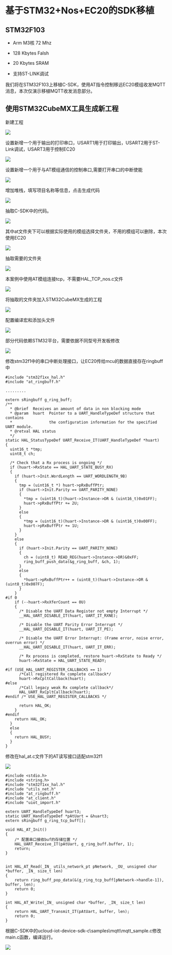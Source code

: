 # 基于STM32+Nos+EC20的SDK移植

## STM32F103

* Arm M3核 72 Mhz

* 128 Kbytes Falsh

* 20 Kbytes SRAM

* 支持ST-LINK调试

我们将在STM32F103上移植C-SDK，使用AT指令控制移远EC20模组收发MQTT消息，本次仅演示移植MQTT收发消息部分。

## 使用STM32CubeMX工具生成新工程

新建工程

![](/images/stm32f1新建工程.png)

设置新增一个用于输出的打印串口，USART1用于打印输出，USART2用于ST-Link调试，USART3用于控制EC20

![](/images/stm32f1新增打印串口.png)

设置新增一个用于与AT模组通信的控制串口,需要打开串口的中断使能

![](/images/stm32f1新增模组控制串口.png)

增加堆栈，填写项目名称等信息，点击生成代码

![](/images/stm32f1增大堆栈.png)

抽取C-SDK中的代码。

![](/images/stm32f1抽取代码.png)

其中at文件夹下可以根据实际使用的模组选择文件夹，不用的模组可以删除，本次使用EC20

![](/images/stm32f1根据使用模组选择文件夹.png)

抽取需要的文件夹

![](/images/stm32f1抽取代码2.png)

本案例中使用AT模组连接tcp，不需要HAL_TCP_nos.c文件

![](/images/stm32f1抽取代码3.png)

将抽取的文件夹加入STM32CubeMX生成的工程

![](/images/stm32f1将代码加入工程.png)

配置编译宏和添加头文件

![](/images/stm32f1增加编译宏和头文件.png)

部分代码依赖STM32平台，需要依据不同型号开发板修改

![](/images/stm32f1修改代码.png)

修改stm32f1中的串口中断处理接口，让EC20传给mcu的数据直接存在ringbuff中

```
#include "stm32f1xx_hal.h"
#include "at_ringbuff.h"

.........

extern sRingbuff g_ring_buff;    
/**
  * @brief  Receives an amount of data in non blocking mode
  * @param  huart  Pointer to a UART_HandleTypeDef structure that contains
  *                the configuration information for the specified UART module.
  * @retval HAL status
  */
static HAL_StatusTypeDef UART_Receive_IT(UART_HandleTypeDef *huart)
{
  uint16_t *tmp;
  uint8_t ch;

  /* Check that a Rx process is ongoing */
  if (huart->RxState == HAL_UART_STATE_BUSY_RX)
  {
    if (huart->Init.WordLength == UART_WORDLENGTH_9B)
    {
      tmp = (uint16_t *) huart->pRxBuffPtr;
      if (huart->Init.Parity == UART_PARITY_NONE)
      {
        *tmp = (uint16_t)(huart->Instance->DR & (uint16_t)0x01FF);
        huart->pRxBuffPtr += 2U;
      }
      else
      {
        *tmp = (uint16_t)(huart->Instance->DR & (uint16_t)0x00FF);
        huart->pRxBuffPtr += 1U;
      }
    }
    else
    {
      if (huart->Init.Parity == UART_PARITY_NONE)
      {
		ch = (uint8_t) READ_REG(huart->Instance->DR)&0xFF;
        ring_buff_push_data(&g_ring_buff, &ch, 1);
      }
      else
      {
        *huart->pRxBuffPtr++ = (uint8_t)(huart->Instance->DR & (uint8_t)0x007F);
      }
    }
#if 0
    if (--huart->RxXferCount == 0U)
    {
      /* Disable the UART Data Register not empty Interrupt */
      __HAL_UART_DISABLE_IT(huart, UART_IT_RXNE);

      /* Disable the UART Parity Error Interrupt */
      __HAL_UART_DISABLE_IT(huart, UART_IT_PE);

      /* Disable the UART Error Interrupt: (Frame error, noise error, overrun error) */
      __HAL_UART_DISABLE_IT(huart, UART_IT_ERR);

      /* Rx process is completed, restore huart->RxState to Ready */
      huart->RxState = HAL_UART_STATE_READY;

#if (USE_HAL_UART_REGISTER_CALLBACKS == 1)
      /*Call registered Rx complete callback*/
      huart->RxCpltCallback(huart);
#else
      /*Call legacy weak Rx complete callback*/
      HAL_UART_RxCpltCallback(huart);
#endif /* USE_HAL_UART_REGISTER_CALLBACKS */

      return HAL_OK;
    }
#endif    
    return HAL_OK;
  }
  else
  {
    return HAL_BUSY;
  }
}
```

修改在hal_at.c文件下的AT读写接口适配stm32f1

![](/images/stm32f1根据平台修改底层读写代码.png)

```
#include <stdio.h>
#include <string.h>
#include "stm32f1xx_hal.h"
#include "utils_net.h"
#include "at_ringbuff.h"
#include "at_client.h"
#include "uiot_import.h"

extern UART_HandleTypeDef huart3;
static UART_HandleTypeDef *pAtUart = &huart3;
extern sRingbuff g_ring_tcp_buff[];    

void HAL_AT_Init()
{
    /* 配置串口接收buf的存储位置 */    
    HAL_UART_Receive_IT(pAtUart, g_ring_buff.buffer, 1);
    return;
}


int HAL_AT_Read(_IN_ utils_network_pt pNetwork, _OU_ unsigned char *buffer, _IN_ size_t len)
{
    return ring_buff_pop_data(&(g_ring_tcp_buff[pNetwork->handle-1]), buffer, len);
    return 0;
}

int HAL_AT_Write(_IN_ unsigned char *buffer, _IN_ size_t len)
{   
    return HAL_UART_Transmit_IT(pAtUart, buffer, len);
    return 0;
}

```

根据C-SDK中的ucloud-iot-device-sdk-c\samples\mqtt\mqtt_sample.c修改main.c函数，编译运行。

![](/images/stm32f1编译运行.png)

